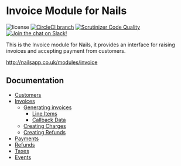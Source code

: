 # Invoice Module for Nails

![license](https://img.shields.io/badge/license-MIT-green.svg)
[![CircleCI branch](https://img.shields.io/circleci/project/github/nails/module-invoice.svg)](https://circleci.com/gh/nails/module-invoice)
[![Scrutinizer Code Quality](https://scrutinizer-ci.com/g/nails/module-invoice/badges/quality-score.png)](https://scrutinizer-ci.com/g/nails/module-invoice)
[![Join the chat on Slack!](https://now-examples-slackin-rayibnpwqe.now.sh/badge.svg)](https://nails-app.slack.com/shared_invite/MTg1NDcyNjI0ODcxLTE0OTUwMzA1NTYtYTZhZjc5YjExMQ)

This is the Invoice module for Nails, it provides an interface for raising invoices and accepting payment from customers.

http://nailsapp.co.uk/modules/invoice


## Documentation

- [Customers](docs/customers.md)
- [Invoices](docs/invoices.md)
  - [Generating invoices](docs/invoices.md#generating-invoices)
    - [Line Items](docs/invoices.md#line-items)
    - [Callback Data](docs/invoices.md#callback-data)
  - [Creating Charges](docs/invoices.md#creating-charges)
  - [Creating Refunds](docs/invoices.md#creating-refunds)
- [Payments](docs/payments.md)
- [Refunds](docs/refunds.md)
- [Taxes](docs/tax.md)
- [Events](docs/events.md)

